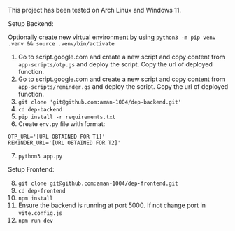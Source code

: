 This project has been tested on Arch Linux and Windows 11.

Setup Backend:

Optionally create new virtual environment by using `python3 -m pip venv .venv && source .venv/bin/activate`

1. Go to script.google.com and create a new script and copy content from `app-scripts/otp.gs` and deploy the script. Copy the url of deployed function.
2. Go to script.google.com and create a new script and copy content from `app-scripts/reminder.gs` and deploy the script. Copy the url of deployed function.
3. `git clone 'git@github.com:aman-1004/dep-backend.git'`
4. `cd dep-backend`
5. `pip install -r requirements.txt`
6. Create `env.py` file with format:
```
OTP_URL='[URL OBTAINED FOR T1]'
REMINDER_URL='[URL OBTAINED FOR T2]'
```
7. `python3 app.py`

Setup Frontend:

8. `git clone git@github.com:aman-1004/dep-frontend.git`
9. `cd dep-frontend`
10. `npm install`
11. Ensure the backend is running at port 5000. If not change port in `vite.config.js`
12. `npm run dev`
